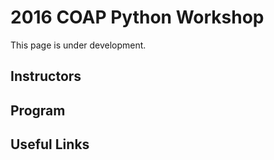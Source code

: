 # 2016 COAP Python Workshop
This page is under development.

## Instructors

## Program

## Useful Links

